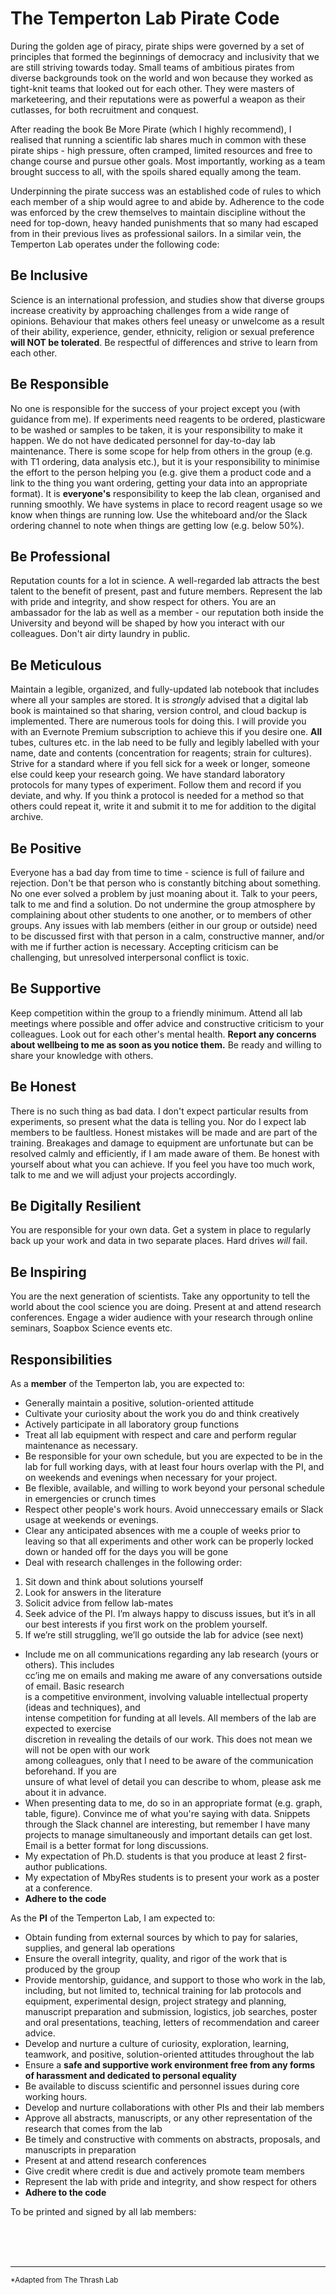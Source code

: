 # The Temperton Lab Pirate Code

During the golden age of piracy, pirate ships were governed by a set of principles that formed the beginnings of democracy and inclusivity that we are still striving towards today. Small teams of ambitious pirates from diverse backgrounds took on the world and won because they worked as tight-knit teams that looked out for each other. They were masters of marketeering, and their reputations were as powerful a weapon as their cutlasses, for both recruitment and conquest. 

After reading the book Be More Pirate (which I highly recommend), I realised that running a scientific lab shares much in common with these pirate ships - high pressure, often cramped, limited resources and free to change course and pursue other goals. Most importantly, working as a team brought success to all, with the spoils shared equally among the team.

Underpinning the pirate success was an established code of rules to which each member of a ship would agree to and abide by. Adherence to the code was enforced by the crew themselves to maintain discipline without the need for top-down, heavy handed punishments that so many had escaped from in their previous lives as professional sailors. In a similar vein, the Temperton Lab operates under the following code: 

## Be Inclusive
Science is an international profession, and studies show that diverse groups increase creativity by approaching challenges from a wide range of opinions. Behaviour that makes others feel uneasy or unwelcome as a result of their ability, experience, gender, ethnicity, religion or sexual preference **will NOT be tolerated**. Be respectful of differences and strive to learn from each other.

## Be Responsible
No one is responsible for the success of your project except you (with guidance from me). If experiments need reagents to be ordered, plasticware to be washed or samples to be taken, it is your responsibility to make it happen. We do not have dedicated personnel for day-to-day lab maintenance. There is some scope for help from others in the group (e.g. with T1 ordering, data analysis etc.), but it is your responsibility to minimise the effort to the person helping you (e.g. give them a product code and a link to the thing you want ordering, getting your data into an appropriate format). It is **everyone's** responsibility to keep the lab clean, organised and running smoothly. We have systems in place to record reagent usage so we know when things are running low. Use the whiteboard and/or the Slack ordering channel to note when things are getting low (e.g. below 50%).

## Be Professional
Reputation counts for a lot in science. A well-regarded lab attracts the best talent to the benefit of present, past and future members. Represent the lab with pride	and	integrity, and show respect for others. You	are	an ambassador for	the	lab	as well as a member - our reputation both inside the University and beyond will be shaped by how you interact with our colleagues. Don't air dirty laundry in public.

## Be Meticulous
Maintain a legible, organized, and	fully-updated	lab	notebook that includes where all your samples are stored. It is *strongly* advised that a digital lab book is maintained so	that sharing, version	control, and cloud backup is implemented. There are numerous tools for doing this. I will provide you with an Evernote Premium subscription to achieve this if you desire one. **All** tubes, cultures etc. in the lab need to be fully and legibly labelled with your name, date and contents (concentration for reagents; strain for cultures). Strive for a standard where if you fell sick for a week or longer, someone else could keep your research going. We have standard laboratory protocols for many types of experiment. Follow them and record if you deviate, and why. If you think a protocol is needed for a method so that others could repeat it, write it and submit it to me for addition to the digital archive.

## Be Positive
Everyone has a bad day from time to time - science is full of failure and rejection. Don't be that person who is constantly bitching about something. No one ever solved a problem by just moaning about it. Talk to your peers, talk to me and find a solution. Do not undermine the group atmosphere by complaining about other students to one another, or to members of other groups. Any issues with lab members (either in our group or outside) need to be discussed first with that person in a calm, constructive manner, and/or with me if further action is necessary. Accepting criticism can be challenging, but unresolved interpersonal conflict is toxic.

## Be Supportive
Keep competition within the group to a friendly minimum. Attend all lab meetings where possible and offer advice and constructive criticism to your colleagues. Look out for each other's mental health. **Report any concerns about wellbeing to me as soon as you notice them.** Be ready and willing to share your knowledge with others.

## Be Honest
There is no such thing as bad data. I don't expect particular results from experiments, so present what the data is telling you. Nor do I expect lab members to be faultless. Honest mistakes will be made and are part of the training. Breakages and damage to equipment are unfortunate but can be resolved calmly and efficiently, if I am made aware of them. Be honest with yourself about what you can achieve. If you feel you have too much work, talk to me and we will adjust your projects accordingly.

## Be Digitally Resilient
You are responsible for your own data. Get a system in place to regularly back up your work and data in two separate places. Hard drives *will* fail. 

## Be Inspiring
You are the next generation of scientists. Take any opportunity to tell the world about the cool science you are doing. Present	at and	attend research conferences. Engage a wider audience with your research through online seminars, Soapbox Science events etc.

## Responsibilities<sup>

As a **member** of the Temperton lab, you	are	expected to:

* Generally maintain a positive, solution-oriented attitude  
* Cultivate your curiosity about the work you do and think creatively  
* Actively participate in all laboratory group functions
* Treat all lab equipment with respect and care and perform regular maintenance as necessary.
* Be responsible for your own schedule, but you are expected to be in the lab for full working days, with at least four hours overlap with the PI, and on weekends and evenings when necessary for your project.
* Be flexible, available, and willing to work beyond your personal schedule in emergencies or crunch times
* Respect other people's work hours. Avoid unneccessary emails or Slack usage at weekends or evenings.
* Clear any anticipated absences with me a couple of weeks prior to leaving so that all experiments and other work can be properly locked down or handed off for the days you will be gone 
* Deal with research challenges in the following order:
1. Sit down and think about solutions yourself  
2. Look for answers in the literature  
3. Solicit advice from fellow lab-mates  
4. Seek advice of the PI. I’m always happy to discuss issues, but it’s in all our best interests if you first work on the problem yourself.  
5. If we’re still struggling, we’ll go outside the lab for advice (see next)  
* Include me on all communications regarding any lab research (yours or others). This includes  
cc’ing me on emails and making me aware of any conversations outside of email. Basic research  
is a competitive environment, involving valuable intellectual property (ideas and techniques), and  
intense competition for funding at all levels. All members of the lab are expected to exercise  
discretion in revealing the details of our work. This does not mean we will not be open with our work  
among colleagues, only that I need to be aware of the communication beforehand. If you are  
unsure of what level of detail you can describe to whom, please ask me about it in advance.
* When presenting data to me, do so in an appropriate format (e.g. graph, table, figure). Convince me of what you're saying with data. Snippets through the Slack channel are interesting, but remember I have many projects to manage simultaneously and important details can get lost. Email is a better format for long discussions.
* My expectation of Ph.D. students is that you produce at least 2 first-author publications.
* My expectation of MbyRes students is to present your work as a poster at a conference.
* **Adhere to the code**


As the **PI** of the Temperton Lab,	I	am expected	to:

* Obtain funding from external sources by which to pay for salaries, supplies, and general lab operations  
* Ensure the overall integrity, quality, and rigor of the work that is produced by the group 
* Provide mentorship, guidance, and support to those who work in the lab, including, but not limited to, technical training for lab protocols and equipment, experimental design, project strategy and planning, manuscript preparation and submission, logistics, job searches, poster and oral presentations, teaching, letters of recommendation and career advice.  
* Develop and nurture a culture of curiosity, exploration, learning, teamwork, and positive, solution-oriented attitudes throughout the lab  
* Ensure a **safe and supportive work environment free from any forms of harassment and dedicated to personal equality** 
* Be available to discuss scientific and personnel issues during core working hours.  
* Develop and nurture collaborations with other PIs and their lab members  
* Approve all abstracts, manuscripts, or any other representation of the research that comes from the lab  
* Be timely and constructive with comments on abstracts, proposals, and manuscripts in preparation  
* Present at and attend research conferences  
* Give credit where credit is due and actively promote team members  
* Represent the lab with pride and integrity, and show respect for others
* **Adhere to the code**


To be printed and signed by all lab members:

<br/>
<br/>
<br/>




-------------------------------------------

<sub>*Adapted from The Thrash Lab

